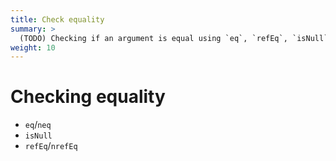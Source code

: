 ```yaml
---
title: Check equality
summary: >
  (TODO) Checking if an argument is equal using `eq`, `refEq`, `isNull`, and more.
weight: 10
---
```


# Checking equality
- `eq`/`neq`
- `isNull`
- `refEq`/`nrefEq`

